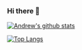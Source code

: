 ### Hi there 👋

<!--
**cwmaCampbell/cwmaCampbell** is a ✨ _special_ ✨ repository because its `README.md` (this file) appears on your GitHub profile.

Here are some ideas to get you started:

- 🔭 I’m currently working on ...
- 🌱 I’m currently learning ...
- 👯 I’m looking to collaborate on ...
- 🤔 I’m looking for help with ...
- 💬 Ask me about ...
- 📫 How to reach me: ...
- 😄 Pronouns: ...
- ⚡ Fun fact: ...
-->

[![Andrew's github stats](https://github-readme-stats.vercel.app/api?username=cwmaCampbell&count_private=true&show_icons=true&theme=radical&hide_rank=false)](https://github.com/cwmaCampbell/github-readme-stats)

[![Top Langs](https://github-readme-stats.vercel.app/api/top-langs/?username=cwmaCampbell)](https://github.com/cwmaCampbell/github-readme-stats)
